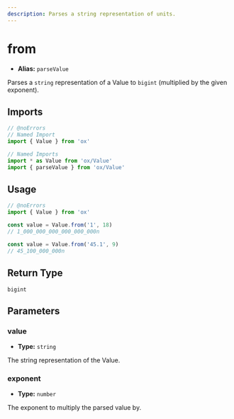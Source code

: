 ```yaml
---
description: Parses a string representation of units.
---
```


# from

- **Alias:** `parseValue`

Parses a `string` representation of a Value to `bigint` (multiplied by the given exponent).

## Imports

```ts twoslash
// @noErrors
// Named Import
import { Value } from 'ox'

// Named Imports
import * as Value from 'ox/Value'
import { parseValue } from 'ox/Value'
```

## Usage

```ts twoslash
// @noErrors
import { Value } from 'ox'

const value = Value.from('1', 18)
// 1_000_000_000_000_000_000n

const value = Value.from('45.1', 9)
// 45_100_000_000n
```

## Return Type

`bigint`

## Parameters

### value

- **Type:** `string`

The string representation of the Value.

### exponent

- **Type:** `number`

The exponent to multiply the parsed value by.

